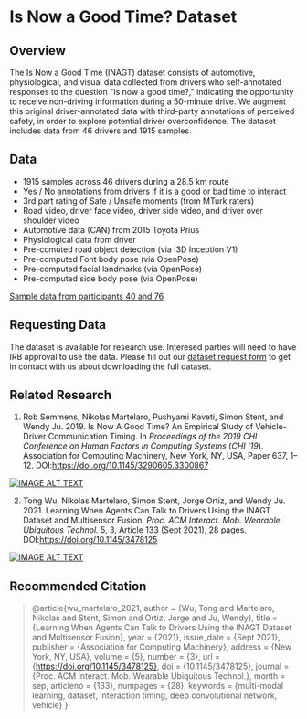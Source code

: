 # Is Now a Good Time? Dataset

## Overview
The Is Now a Good Time (INAGT) dataset consists of automotive, physiological, and visual data collected from drivers who self-annotated responses to the question "Is now a good time?," indicating the opportunity to receive non-driving information during a 50-minute drive. We augment this original driver-annotated data with third-party annotations of perceived safety, in order to explore potential driver overconfidence. The dataset includes data from 46 drivers and 1915 samples.

## Data
- 1915 samples across 46 drivers during a 28.5 km route
- Yes / No annotations from drivers if it is a good or bad time to interact
- 3rd part rating of Safe / Unsafe moments (from MTurk raters)
- Road video, driver face video, driver side video, and driver over shoulder video
- Automotive data (CAN) from 2015 Toyota Prius
- Physiological data from driver
- Pre-comuted road object detection (via I3D Inception V1)
- Pre-computed Font body pose (via OpenPose)
- Pre-computed facial landmarks (via OpenPose)
- Pre-computed side body pose (via OpenPose)

[Sample data from participants 40 and 76](https://drive.google.com/drive/folders/1HwHeOLscfIPqvY04ezRSmqfggp_NSlve?usp=sharing)

## Requesting Data
The dataset is available for research use. Interesed parties will need to have IRB approval to use the data. Please fill out our [dataset request form](https://forms.gle/SNCH4YCy79JL5VZH8) to get in contact with us about downloading the full dataset. 

## Related Research
1. Rob Semmens, Nikolas Martelaro, Pushyami Kaveti, Simon Stent, and Wendy Ju. 2019. Is Now A Good Time? An Empirical Study of Vehicle-Driver Communication Timing. In <i>Proceedings of the 2019 CHI Conference on Human Factors in Computing Systems</i> (<i>CHI '19</i>). Association for Computing Machinery, New York, NY, USA, Paper 637, 1–12. DOI:https://doi.org/10.1145/3290605.3300867

[![IMAGE ALT TEXT](http://img.youtube.com/vi/AHhaJ4DMoV8/0.jpg)](http://www.youtube.com/watch?v=AHhaJ4DMoV8 "Is Now A Good Time? An Empirical Study of Vehicle-Driver Communication Timing")

2. Tong Wu, Nikolas Martelaro, Simon Stent, Jorge Ortiz, and Wendy Ju. 2021. Learning When Agents Can Talk to Drivers Using the INAGT Dataset and Multisensor Fusion. <i>Proc. ACM Interact. Mob. Wearable Ubiquitous Technol.</i> 5, 3, Article 133 (Sept 2021), 28 pages. DOI:https://doi.org/10.1145/3478125

[![IMAGE ALT TEXT](http://img.youtube.com/vi/1bOl--Lsjbs/0.jpg)](http://www.youtube.com/watch?v=1bOl--Lsjbs "Learning When Agents Can Talk to Drivers Using the INAGT Dataset and Multisensor Fusion")

## Recommended Citation

> @article{wu_martelaro_2021, 
>  author = {Wu, Tong and Martelaro, Nikolas and Stent, Simon and Ortiz, Jorge and Ju, Wendy},
>  title = {Learning When Agents Can Talk to Drivers Using the INAGT Dataset and Multisensor Fusion},
>  year = {2021},
>  issue_date = {Sept 2021},
>  publisher = {Association for Computing Machinery},
>  address = {New York, NY, USA},
>  volume = {5},
>  number = {3},
>  url = {https://doi.org/10.1145/3478125},
>  doi = {10.1145/3478125},
>  journal = {Proc. ACM Interact. Mob. Wearable Ubiquitous Technol.},
>  month = sep,
>  articleno = {133},
>  numpages = {28},
>  keywords = {multi-modal learning, dataset, interaction timing, deep convolutional network, vehicle}
>}
